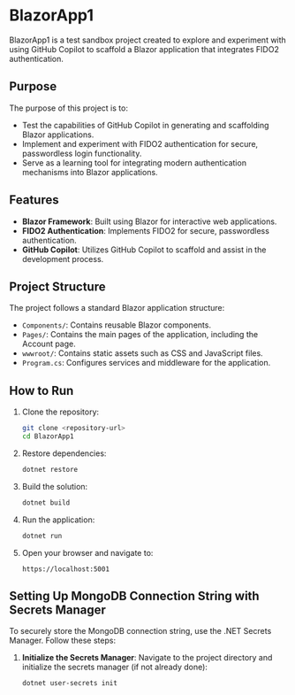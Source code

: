 # BlazorApp1

BlazorApp1 is a test sandbox project created to explore and experiment with using GitHub Copilot to scaffold a Blazor application that integrates FIDO2 authentication.

## Purpose

The purpose of this project is to:
- Test the capabilities of GitHub Copilot in generating and scaffolding Blazor applications.
- Implement and experiment with FIDO2 authentication for secure, passwordless login functionality.
- Serve as a learning tool for integrating modern authentication mechanisms into Blazor applications.

## Features

- **Blazor Framework**: Built using Blazor for interactive web applications.
- **FIDO2 Authentication**: Implements FIDO2 for secure, passwordless authentication.
- **GitHub Copilot**: Utilizes GitHub Copilot to scaffold and assist in the development process.

## Project Structure

The project follows a standard Blazor application structure:
- `Components/`: Contains reusable Blazor components.
- `Pages/`: Contains the main pages of the application, including the Account page.
- `wwwroot/`: Contains static assets such as CSS and JavaScript files.
- `Program.cs`: Configures services and middleware for the application.

## How to Run

1. Clone the repository:
   ```bash
   git clone <repository-url>
   cd BlazorApp1
   ```

2. Restore dependencies:
   ```bash
   dotnet restore
   ```

3. Build the solution:
   ```bash
   dotnet build
   ```

4. Run the application:
   ```bash
   dotnet run
   ```

5. Open your browser and navigate to:
   ```
   https://localhost:5001
   ```

## Setting Up MongoDB Connection String with Secrets Manager

To securely store the MongoDB connection string, use the .NET Secrets Manager. Follow these steps:

1. **Initialize the Secrets Manager**:
   Navigate to the project directory and initialize the secrets manager (if not already done):
   ```bash
   dotnet user-secrets init
   ```
